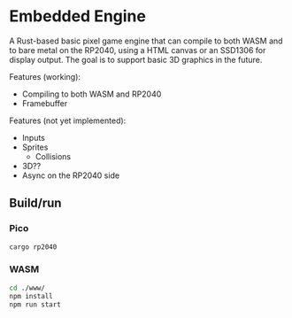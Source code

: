 # Embedded Engine

A Rust-based basic pixel game engine that can compile to both WASM and to bare metal on the RP2040, using a HTML canvas or an SSD1306 for display output. The goal is to support basic 3D graphics in the future.

Features (working):

- Compiling to both WASM and RP2040
- Framebuffer

Features (not yet implemented):

- Inputs
- Sprites
  - Collisions
- 3D??
- Async on the RP2040 side

## Build/run

### Pico

```bash
cargo rp2040
```

### WASM

```bash
cd ./www/
npm install
npm run start
```
